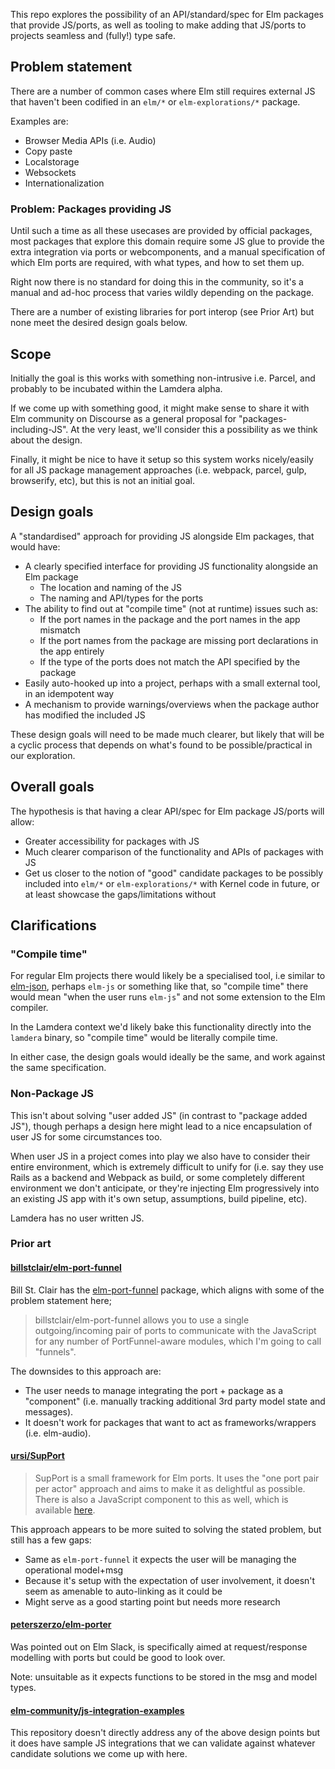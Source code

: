 This repo explores the possibility of an API/standard/spec for Elm packages that provide JS/ports, as well as tooling to make adding that JS/ports to projects seamless and (fully!) type safe.

## Problem statement

There are a number of common cases where Elm still requires external JS that haven't been codified in an `elm/*` or `elm-explorations/*` package.

Examples are:

- Browser Media APIs (i.e. Audio)
- Copy paste
- Localstorage
- Websockets
- Internationalization


### Problem: Packages providing JS

Until such a time as all these usecases are provided by official packages, most packages that explore this domain require some JS glue to provide the extra integration via ports or webcomponents, and a manual specification of which Elm ports are required, with what types, and how to set them up.

Right now there is no standard for doing this in the community, so it's a manual and ad-hoc process that varies wildly depending on the package.

There are a number of existing libraries for port interop (see Prior Art) but none meet the desired design goals below.


## Scope

Initially the goal is this works with something non-intrusive i.e. Parcel, and probably to be incubated within the Lamdera alpha.

If we come up with something good, it might make sense to share it with Elm community on Discourse as a general proposal for "packages-including-JS". At the very least, we'll consider this a possibility as we think about the design.

Finally, it might be nice to have it setup so this system works nicely/easily for all JS package management approaches (i.e. webpack, parcel, gulp, browserify, etc), but this is not an initial goal.


## Design goals

A "standardised" approach for providing JS alongside Elm packages, that would have:

- A clearly specified interface for providing JS functionality alongside an Elm package
  - The location and naming of the JS
  - The naming and API/types for the ports
- The ability to find out at "compile time" (not at runtime) issues such as:
  - If the port names in the package and the port names in the app mismatch
  - If the port names from the package are missing port declarations in the app entirely
  - If the type of the ports does not match the API specified by the package
- Easily auto-hooked up into a project, perhaps with a small external tool, in an idempotent way
- A mechanism to provide warnings/overviews when the package author has modified the included JS

These design goals will need to be made much clearer, but likely that will be a cyclic process that depends on what's found to be possible/practical in our exploration.


## Overall goals

The hypothesis is that having a clear API/spec for Elm package JS/ports will allow:

- Greater accessibility for packages with JS
- Much clearer comparison of the functionality and APIs of packages with JS
- Get us closer to the notion of "good" candidate packages to be possibly included into `elm/*` or `elm-explorations/*` with Kernel code in future, or at least showcase the gaps/limitations without


## Clarifications

### "Compile time"

For regular Elm projects there would likely be a specialised tool, i.e similar to [elm-json](https://github.com/zwilias/elm-json#readme), perhaps `elm-js` or something like that, so "compile time" there would mean "when the user runs `elm-js`" and not some extension to the Elm compiler.

In the Lamdera context we'd likely bake this functionality directly into the `lamdera` binary, so "compile time" would be literally compile time.

In either case, the design goals would ideally be the same, and work against the same specification.

### Non-Package JS

This isn't about solving "user added JS" (in contrast to "package added JS"), though perhaps a design here might lead to a nice encapsulation of user JS for some circumstances too.

When user JS in a project comes into play we also have to consider their entire environment, which is extremely difficult to unify for (i.e. say they use Rails as a backend and Webpack as build, or some completely different environment we don't anticipate, or they're injecting Elm progressively into an existing JS app with it's own setup, assumptions, build pipeline, etc).

Lamdera has no user written JS.


### Prior art

#### [billstclair/elm-port-funnel](https://package.elm-lang.org/packages/billstclair/elm-port-funnel/latest/)

Bill St. Clair has the [elm-port-funnel](https://package.elm-lang.org/packages/billstclair/elm-port-funnel/latest/) package, which aligns with some of the problem statement here;

> billstclair/elm-port-funnel allows you to use a single outgoing/incoming pair of ports to communicate with the JavaScript for any number of PortFunnel-aware modules, which I'm going to call "funnels".

The downsides to this approach are:

- The user needs to manage integrating the port + package as a "component" (i.e. manually tracking additional 3rd party model state and messages).
- It doesn't work for packages that want to act as frameworks/wrappers (i.e. elm-audio).


#### [ursi/SupPort](https://github.com/ursi/support)

> SupPort is a small framework for Elm ports. It uses the "one port pair per actor" approach and aims to make it as delightful as possible. There is also a JavaScript component to this as well, which is available [here](https://github.com/ursi/support-js).

This approach appears to be more suited to solving the stated problem, but still has a few gaps:

- Same as `elm-port-funnel` it expects the user will be managing the operational model+msg
- Because it's setup with the expectation of user involvement, it doesn't seem as amenable to auto-linking as it could be
- Might serve as a good starting point but needs more research

#### [peterszerzo/elm-porter](https://package.elm-lang.org/packages/peterszerzo/elm-porter/latest/)

Was pointed out on Elm Slack, is specifically aimed at request/response modelling with ports but could be good to look over.

Note: unsuitable as it expects functions to be stored in the msg and model types.


#### [elm-community/js-integration-examples](https://github.com/elm-community/js-integration-examples)

This repository doesn't directly address any of the above design points but it does have sample JS integrations that we can validate against whatever candidate solutions we come up with here.
